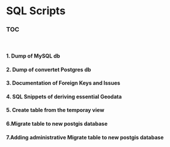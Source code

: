 # SQL Scripts

<h3>TOC</h3><br>

<h4>1. Dump of MySQL db</h4>

<h4>2. Dump of convertet Postgres db</h4>

<h4>3. Documentation of Foreign Keys and Issues</h4>

<h4>4. SQL Snippets of deriving essential Geodata</h4>

<h4>5. Create table from the temporay view </h4>

<h4>6.Migrate table to new postgis database</h4>

<h4>7.Adding administrative Migrate table to new postgis database</h4>
